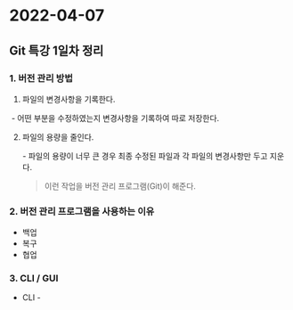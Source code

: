 # 2022-04-07

##  Git 특강 1일차 정리

### 1. 버전 관리 방법

1. 파일의 변경사항을 기록한다.

​		\- 어떤 부분을 수정하였는지 변경사항을 기록하여 따로 저장한다.

2. 파일의 용량을 줄인다.

   \- 파일의 용량이 너무 큰 경우 최종 수정된 파일과 각 파일의 변경사항만 두고 지운다.

   > 이런 작업을 버전 관리 프로그램(Git)이 해준다.

### 2. 버전 관리 프로그램을 사용하는 이유

- 백업
- 복구
- 협업

### 3. CLI / GUI

- CLI - 

